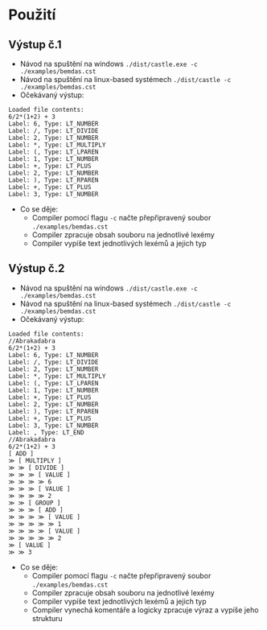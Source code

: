 # Použití

## Výstup č.1
- Návod na spuštění na windows `./dist/castle.exe -c ./examples/bemdas.cst`
- Návod na spuštění na linux-based systémech `./dist/castle -c ./examples/bemdas.cst`
- Očekávaný výstup:
```
Loaded file contents: 
6/2*(1+2) + 3
Label: 6, Type: LT_NUMBER
Label: /, Type: LT_DIVIDE
Label: 2, Type: LT_NUMBER
Label: *, Type: LT_MULTIPLY
Label: (, Type: LT_LPAREN
Label: 1, Type: LT_NUMBER
Label: +, Type: LT_PLUS
Label: 2, Type: LT_NUMBER
Label: ), Type: LT_RPAREN
Label: +, Type: LT_PLUS
Label: 3, Type: LT_NUMBER
```
- Co se děje:
  - Compiler pomocí flagu `-c` načte přepřipravený soubor `./examples/bemdas.cst`
  - Compiler zpracuje obsah souboru na jednotlivé lexémy
  - Compiler vypíše text jednotlivých lexémů a jejich typ

## Výstup č.2

- Návod na spuštění na windows `./dist/castle.exe -c ./examples/bemdas.cst`
- Návod na spuštění na linux-based systémech `./dist/castle -c ./examples/bemdas.cst`
- Očekávaný výstup:

```
Loaded file contents: 
//Abrakadabra
6/2*(1+2) + 3
Label: 6, Type: LT_NUMBER
Label: /, Type: LT_DIVIDE
Label: 2, Type: LT_NUMBER
Label: *, Type: LT_MULTIPLY
Label: (, Type: LT_LPAREN
Label: 1, Type: LT_NUMBER
Label: +, Type: LT_PLUS
Label: 2, Type: LT_NUMBER
Label: ), Type: LT_RPAREN
Label: +, Type: LT_PLUS
Label: 3, Type: LT_NUMBER
Label: , Type: LT_END
//Abrakadabra
6/2*(1+2) + 3
[ ADD ]
≫ [ MULTIPLY ]
≫ ≫ [ DIVIDE ]
≫ ≫ ≫ [ VALUE ]
≫ ≫ ≫ ≫ 6
≫ ≫ ≫ [ VALUE ]
≫ ≫ ≫ ≫ 2
≫ ≫ [ GROUP ]
≫ ≫ ≫ [ ADD ]
≫ ≫ ≫ ≫ [ VALUE ]
≫ ≫ ≫ ≫ ≫ 1
≫ ≫ ≫ ≫ [ VALUE ]
≫ ≫ ≫ ≫ ≫ 2
≫ [ VALUE ]
≫ ≫ 3

```

- Co se děje:
  - Compiler pomocí flagu `-c` načte přepřipravený soubor `./examples/bemdas.cst`
  - Compiler zpracuje obsah souboru na jednotlivé lexémy
  - Compiler vypíše text jednotlivých lexémů a jejich typ
  - Compiler vynechá komentáře a logicky zpracuje výraz a vypíše jeho strukturu